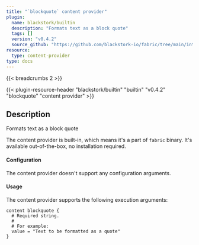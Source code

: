 ```yaml
---
title: "`blockquote` content provider"
plugin:
  name: blackstork/builtin
  description: "Formats text as a block quote"
  tags: []
  version: "v0.4.2"
  source_github: "https://github.com/blackstork-io/fabric/tree/main/internal/builtin/"
resource:
  type: content-provider
type: docs
---
```


{{< breadcrumbs 2 >}}

{{< plugin-resource-header "blackstork/builtin" "builtin" "v0.4.2" "blockquote" "content provider" >}}

## Description
Formats text as a block quote

The content provider is built-in, which means it's a part of `fabric` binary. It's available out-of-the-box, no installation required.


#### Configuration

The content provider doesn't support any configuration arguments.

#### Usage

The content provider supports the following execution arguments:

```hcl
content blockquote {
  # Required string.
  #
  # For example:
  value = "Text to be formatted as a quote"
}
```

